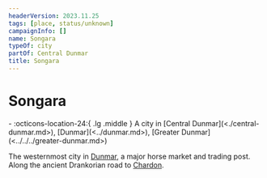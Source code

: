 ```yaml
---
headerVersion: 2023.11.25
tags: [place, status/unknown]
campaignInfo: []
name: Songara
typeOf: city
partOf: Central Dunmar
title: Songara
---
```

# Songara
<div class="grid cards ext-narrow-margin ext-one-column" markdown>
-    :octicons-location-24:{ .lg .middle } A city in [Central Dunmar](<./central-dunmar.md>), [Dunmar](<../dunmar.md>), [Greater Dunmar](<../../../greater-dunmar.md>)  
</div>


The westernmost city in [Dunmar](<../dunmar.md>), a major horse market and trading post. Along the ancient Drankorian road to [Chardon](<../../../../west-coast/chardonian-empire/chardon/chardon.md>). 

